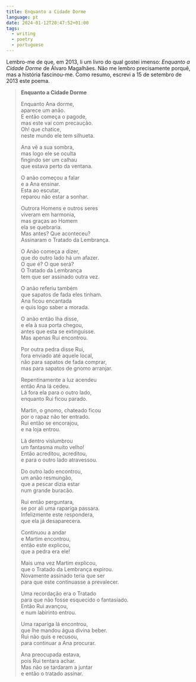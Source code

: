 ```yaml
---
title: Enquanto a Cidade Dorme
language: pt
date: 2024-01-12T20:47:52+01:00
tags:
  - writing
  - poetry
  - portuguese
---
```


Lembro-me de que, em 2013, li um livro do qual gostei imenso: *Enquanto a Cidade Dorme* de Álvaro Magalhães. Não me lembro precisamente porquê, mas a história fascinou-me. Como resumo, escrevi a 15 de setembro de 2013 este poema.

<!--more-->

> **Enquanto a Cidade Dorme**
>
> Enquanto Ana dorme,<br>
aparece um anão.<br>
E então começa o pagode,<br>
mas este vai com precaução.<br>
Oh! que chatice,<br>
neste mundo ele tem silhueta.
>
> Ana vê a sua sombra,<br>
mas logo ele se oculta<br>
fingindo ser um calhau<br>
que estava perto da ventana.
>
> O anão começou a falar<br>
e a Ana ensinar.<br>
Esta ao escutar,<br>
reparou não estar a sonhar.
>
> Outrora Homens e outros seres<br>
viveram em harmonia,<br>
mas graças ao Homem<br>
ela se quebraria.<br>
Mas antes? Que aconteceu?<br>
Assinaram o Tratado da Lembrança.
>
> O Anão começa a dizer,<br>
que do outro lado há um afazer.<br>
O que é? O que será?<br>
O Tratado da Lembrança <br>
tem que ser assinado outra vez.
>
> O anão referiu também<br>
que sapatos de fada eles tinham.<br>
Ana ficou encantada<br>
e quis logo saber a morada.
>
> O anão então lha disse,<br>
e ela à sua porta chegou,<br>
antes que esta se extinguisse.<br>
Mas apenas Rui encontrou.
>
> Por outra pedra disse Rui,<br>
fora enviado até aquele local,<br>
não para sapatos de fada comprar,<br>
mas para sapatos de gnomo arranjar.
>
> Repentinamente a luz acendeu<br>
então Ana lá cedeu.<br>
Lá fora ela para o outro lado,<br>
enquanto Rui ficou parado.
>
> Martin, o gnomo, chateado ficou<br>
por o rapaz não ter entrado.<br>
Rui então se encorajou,<br>
e na loja entrou.
>
> Lá dentro vislumbrou<br>
um fantasma muito velho!<br>
Então acreditou, acreditou,<br>
e para o outro lado atravessou.
>
> Do outro lado encontrou,<br>
um anão resmungão,<br>
que a pescar dizia estar<br>
num grande buracão.
>
> Rui então perguntara,<br>
se por ali uma rapariga passara.<br>
Infelizmente este respondera,<br>
que ela já desaparecera.
>
> Continuou a andar<br>
e Martim encontrou,<br>
então este explicou,<br>
que a pedra era ele!
>
> Mais uma vez Martim explicou,<br>
que o Tratado da Lembrança expirou.<br>
Novamente assinado teria que ser<br>
para que este continuasse a prevalecer.
>
> Uma recordação era o Tratado<br>
para que não fosse esquecido o fantasiado.<br>
Então Rui avançou,<br>
e num labirinto entrou.
>
> Uma rapariga lá encontrou,<br>
que lhe mandou água divina beber.<br>
Rui não quis e recusou,<br>
para continuar a Ana procurar.
>
> Ana preocupada estava,<br>
pois Rui tentara achar.<br>
Mas não se tardaram a juntar<br>
e então o tratado assinar.
